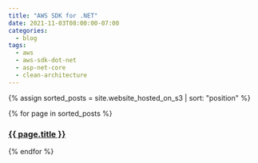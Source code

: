 ```yaml
---
title: "AWS SDK for .NET"
date: 2021-11-03T08:00:00-07:00
categories:
  - blog
tags:
  - aws
  - aws-sdk-dot-net
  - asp-net-core
  - clean-architecture
---
```

{% assign sorted_posts = site.website_hosted_on_s3 | sort: "position" %}

{% for page in sorted_posts %}
  <h3>
    <a href="{{ page.url }}">
      {{ page.title }}
    </a>
  </h3>
{% endfor %}